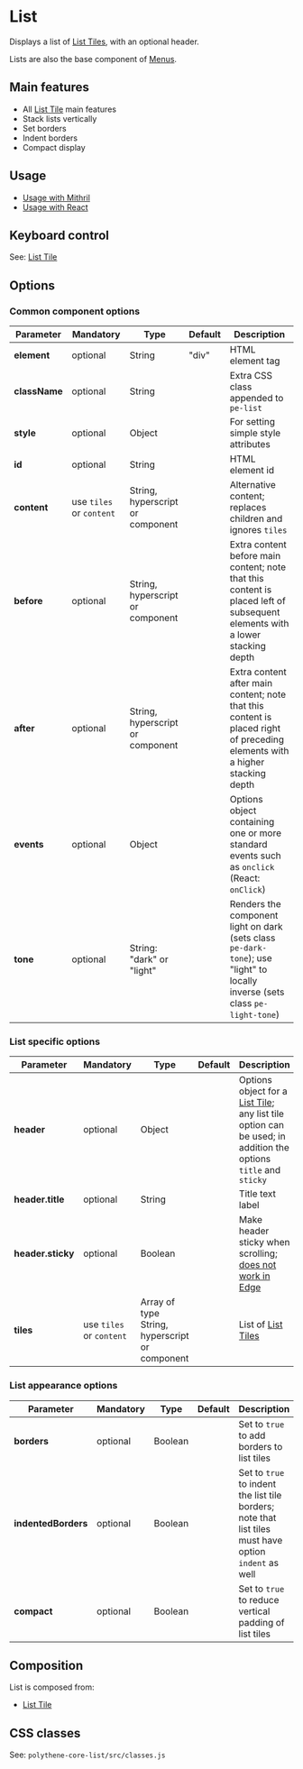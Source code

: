 # List

Displays a list of [List Tiles](list-tile.md), with an optional header.

Lists are also the base component of [Menus](menu.md).


## Main features

* All [List Tile](list-tile.md) main features
* Stack lists vertically
* Set borders
* Indent borders
* Compact display


## Usage

* [Usage with Mithril](mithril/list.md)
* [Usage with React](react/list.md)


## Keyboard control

See: [List Tile](list-tile.md#keyboard-control)


## Options

### Common component options

| **Parameter** |  **Mandatory** | **Type** | **Default** | **Description** |
| ------------- | -------------- | -------- | ----------- | --------------- |
| **element**   | optional | String | "div" | HTML element tag |
| **className** | optional | String |  | Extra CSS class appended to `pe-list` |
| **style**     | optional | Object |       | For setting simple style attributes |
| **id** | optional | String | | HTML element id |
| **content** | use `tiles` or `content` | String, hyperscript or component | | Alternative content; replaces children and ignores `tiles` |
| **before** | optional | String, hyperscript or component | | Extra content before main content; note that this content is placed left of subsequent elements with a lower stacking depth |
| **after** | optional | String, hyperscript or component | | Extra content after main content; note that this content is placed right of preceding elements with a higher stacking depth |
| **events** | optional | Object | | Options object containing one or more standard events such as `onclick` (React: `onClick`) |
| **tone**      | optional       | String: "dark" or "light" |  | Renders the component light on dark (sets class `pe-dark-tone`); use "light" to locally inverse (sets class `pe-light-tone`) |

### List specific options

| **Parameter**     |  **Mandatory** | **Type** | **Default** | **Description** |
| ----------------- | -------------- | -------- | ----------- | --------------- |
| **header**        | optional | Object | | Options object for a [List Tile](list-tile.md); any list tile option can be used; in addition the options `title` and `sticky` |
| **header.title**  | optional | String | | Title text label |
| **header.sticky** | optional | Boolean | | Make header sticky when scrolling; [does not work in Edge](http://caniuse.com/#feat=css-sticky) |
| **tiles**         | use `tiles` or `content` | Array of type String, hyperscript or component | | List of [List Tiles](list-tile.md) |

### List appearance options

| **Parameter**       |  **Mandatory** | **Type** | **Default** | **Description** |
| ------------------- | -------------- | -------- | ----------- | --------------- |
| **borders**         | optional | Boolean | | Set to `true` to add borders to list tiles |
| **indentedBorders** | optional | Boolean | | Set to `true` to indent the list tile borders; note that list tiles must have option `indent` as well       |
| **compact**         | optional | Boolean | | Set to `true` to reduce vertical padding of list tiles |


## Composition

List is composed from:

* [List Tile](list-tile.md)


## CSS classes

See: `polythene-core-list/src/classes.js`


